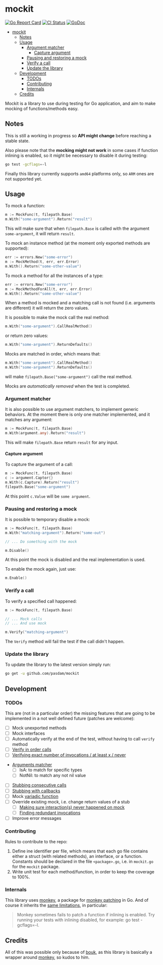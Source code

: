 # mockit

[![Go Report Card](https://goreportcard.com/badge/github.com/pasdam/mockit)](https://goreportcard.com/report/github.com/pasdam/mockit)
[![CI Status](https://github.com/pasdam/mockit/workflows/Continuous%20integration/badge.svg)](https://github.com/pasdam/mockit/actions)
[![GoDoc](https://pkg.go.dev/github.com/pasdam/mockit/mockit?status.svg)](https://pkg.go.dev/github.com/pasdam/mockit/mockit)

- [mockit](#mockit)
  - [Notes](#notes)
  - [Usage](#usage)
    - [Argument matcher](#argument-matcher)
      - [Capture argument](#capture-argument)
    - [Pausing and restoring a mock](#pausing-and-restoring-a-mock)
    - [Verify a call](#verify-a-call)
    - [Update the library](#update-the-library)
  - [Development](#development)
    - [TODOs](#todos)
    - [Contributing](#contributing)
    - [Internals](#internals)
  - [Credits](#credits)

Mockit is a library to use during testing for Go application, and aim to make
mocking of functions/methods easy.

## Notes

This is still a working in progress so **API might change** before reaching a
stable state.

Also please note that the **mocking might not work** in some cases if function
inlining is enabled, so it might be necessary to disable it during testing:

```sh
go test -gcflags=-l
```

Finally this library currently supports `amd64` platforms only, so `ARM` ones
are not supported yet.

## Usage

To mock a function:

```go
m := MockFunc(t, filepath.Base)
m.With("some-argument").Return("result")
```

This will make sure that when `filepath.Base` is called with the argument
`some-argument`, it will return `result`.

To mock an instance method (at the moment only exported methods are supported):

```go
err := errors.New("some-error")
m := MockMethod(t, err, err.Error)
m.With().Return("some-other-value")
```

To mock a method for all the instances of a type:

```go
err := errors.New("some-error")
m := MockMethodForAll(t, err, err.Error)
m.With().Return("some-other-value")
```

When a method is mocked and a matching call is not found (i.e. arguments are
different) it will return the zero values.

It is possible to make the mock call the real method:

```go
m.With("some-argument").CallRealMethod()
```

or return zero values:

```go
m.With("some-argument").ReturnDefaults()
```

Mocks are matched in order, which means that:

```go
m.With("some-argument").CallRealMethod()
m.With("some-argument").ReturnDefaults()
```

will make `filepath.Base("some-argument")` call the real method.

Mocks are *automatically removed* when the test is completed.

### Argument matcher

It is also possible to use argument matchers, to implement generic behaviors. At
the moment there is only one matcher implemented, and it matches any argument:

```go
m := MockFunc(t, filepath.Base)
m.With(argument.any).Return("result")
```

This will make `filepath.Base` return `result` for any input.

#### Capture argument

To capture the argument of a call:

```go
m := MockFunc(t, filepath.Base)
c := argument.Captor{}
m.With(c.Capture).Return("result")
filepath.Base("some-argument")
```

At this point `c.Value` will be `some argument`.

### Pausing and restoring a mock

It is possible to temporary disable a mock:

```go
m := MockFunc(t, filepath.Base)
m.With("matching-argument").Return("some-out")

// ... Do something with the mock

m.Disable()
```

At this point the mock is disabled and the real implementation is used.

To enable the mock again, just use:

```go
m.Enable()
```

### Verify a call

To verify a specified call happened:

```go
m := MockFunc(t, filepath.Base)

// ... Mock calls
// ... And use mock

m.Verify("matching-argument")
```

The `Verify` method will fail the test if the call didn't happen.

### Update the library

To update the library to the latest version simply run:

```sh
go get -u github.com/pasdam/mockit
```

## Development

### TODOs

This are (not in a particular order) the missing features that are going to be
implemented in a not well defined future (patches are welcome):

- [ ] Mock unexported methods
- [ ] Mock interfaces
- [ ] Automatically verify at the end of the test, without having to call
  `verify` method
- [ ] [Verify in order calls](https://site.mockito.org/javadoc/current/org/mockito/Mockito.html#in_order_verification)
- [ ] [Verifying exact number of invocations / at least x / never](https://site.mockito.org/javadoc/current/org/mockito/Mockito.html#at_least_verification)
- [Arguments matcher](https://site.mockito.org/javadoc/current/index.html?org/mockito/ArgumentMatcher.html)
  - [ ] IsA: to match for specific types
  - [ ] NotNil: to match any not nil value
- [ ] [Stubbing consecutive calls](https://site.mockito.org/javadoc/current/org/mockito/Mockito.html#stubbing_consecutive_calls)
- [ ] [Stubbing with callbacks](https://site.mockito.org/javadoc/current/org/mockito/Mockito.html#answer_stubs)
- [ ] Mock [variadic function](https://gobyexample.com/variadic-functions)
- [ ] Override existing mock, i.e. change return values of a stub
  - [ ] [Making sure interaction(s) never happened on mock](https://site.mockito.org/javadoc/current/org/mockito/Mockito.html#never_verification)
  - [ ] [Finding redundant invocations](https://site.mockito.org/javadoc/current/org/mockito/Mockito.html#finding_redundant_invocations)
- [ ] Improve error messages

### Contributing

Rules to contribute to the repo:

1. Define ine identifier per file, which means that each go file contains either
   a struct (with related methods), an interface, or a function. Constants
   should be declared in the file `<package>.go`, i.e. in `mockit.go` for the
   `mockit` package.
2. Write unit test for each method/function, in order to keep the coverage to
   100%.

### Internals

This library uses [monkey](https://github.com/bouk/monkey), a package for
[monkey patching](https://en.wikipedia.org/wiki/Monkey_patch) in Go. And of
course it inherits the [same limitations](https://github.com/bouk/monkey#notes),
in particular:

> Monkey sometimes fails to patch a function if inlining is enabled. Try running
> your tests with inlining disabled, for example: go test -gcflags=-l.

## Credits

All of this was possible only because of [bouk](https://github.com/bouk), as
this library is basically a wrapper around
[monkey](https://github.com/bouk/monkey), so kudos to him.
